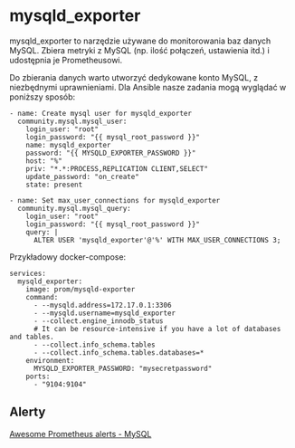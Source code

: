 # mysqld_exporter

mysqld_exporter to narzędzie używane do monitorowania baz danych MySQL.
Zbiera metryki z MySQL (np. ilość połączeń, ustawienia itd.) i udostępnia je Prometheusowi.

Do zbierania danych warto utworzyć dedykowane konto MySQL, z niezbędnymi uprawnieniami.
Dla Ansible nasze zadania mogą wyglądać w poniższy sposób:

```
- name: Create mysql user for mysqld_exporter
  community.mysql.mysql_user:
    login_user: "root"
    login_password: "{{ mysql_root_password }}"
    name: mysqld_exporter
    password: "{{ MYSQLD_EXPORTER_PASSWORD }}"
    host: "%"
    priv: "*.*:PROCESS,REPLICATION CLIENT,SELECT"
    update_password: "on_create"
    state: present

- name: Set max_user_connections for mysqld_exporter
  community.mysql.mysql_query:
    login_user: "root"
    login_password: "{{ mysql_root_password }}"
    query: |
      ALTER USER 'mysqld_exporter'@'%' WITH MAX_USER_CONNECTIONS 3;

```

Przykładowy docker-compose:

```
services:
  mysqld_exporter:
    image: prom/mysqld-exporter
    command:
      - --mysqld.address=172.17.0.1:3306
      - --mysqld.username=mysqld_exporter
      - --collect.engine_innodb_status
      # It can be resource-intensive if you have a lot of databases and tables.
      - --collect.info_schema.tables
      - --collect.info_schema.tables.databases=*
    environment:
      MYSQLD_EXPORTER_PASSWORD: "mysecretpassword"
    ports:
      - "9104:9104"
```

## Alerty

[Awesome Prometheus alerts - MySQL](https://samber.github.io/awesome-prometheus-alerts/rules.html#mysql-1)
